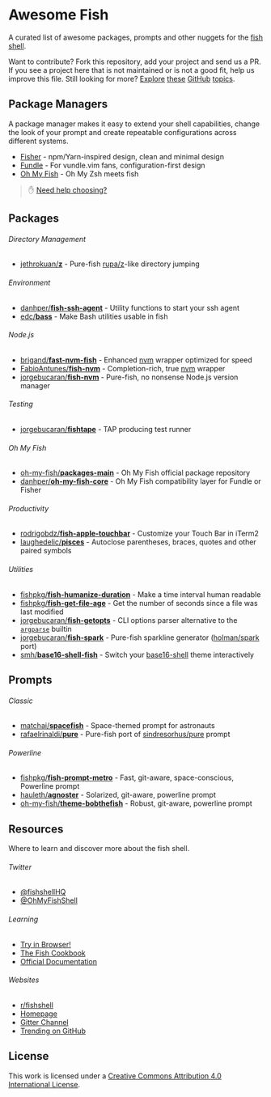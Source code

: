 # Awesome Fish

A curated list of awesome packages, prompts and other nuggets for the [fish shell](https://github.com/fish-shell/fish-shell).

Want to contribute? Fork this repository, add your project and send us a PR. If you see a project here that is not maintained or is not a good fit, help us improve this file. Still looking for more? [Explore](https://github.com/topics/fish-shell) [these](https://github.com/topics/fish-packages) [GitHub](https://github.com/topics/fisher) [topics](https://github.com/topics/fish-prompt).

## Package Managers

A package manager makes it easy to extend your shell capabilities, change the look of your prompt and create repeatable configurations across different systems.

- [Fisher](https://github.com/jorgebucaran/fisher) - npm/Yarn-inspired design, clean and minimal design
- [Fundle](https://github.com/danhper/fundle) - For vundle.vim fans, configuration-first design
- [Oh My Fish](https://github.com/oh-my-fish/oh-my-fish) - Oh My Zsh meets fish

> ✋ [Need help choosing?](https://github.com/jorgebucaran/fisher/issues/481)

## Packages

###### Directory Management

- [jethrokuan/**z**](https://github.com/jethrokuan/z) - Pure-fish [rupa/z](https://github.com/rupa/z)-like directory jumping

###### Environment

- [danhper/**fish-ssh-agent**](https://github.com/danhper/fish-ssh-agent) - Utility functions to start your ssh agent
- [edc/**bass**](https://github.com/edc/bass) - Make Bash utilities usable in fish

###### Node.js

- [brigand/**fast-nvm-fish**](https://github.com/brigand/fast-nvm-fish) - Enhanced [nvm](https://github.com/creationix/nvm) wrapper optimized for speed
- [FabioAntunes/**fish-nvm**](https://github.com/FabioAntunes/fish-nvm) - Completion-rich, true [nvm](https://github.com/creationix/nvm) wrapper
- [jorgebucaran/**fish-nvm**](https://github.com/jorgebucaran/fish-nvm) - Pure-fish, no nonsense Node.js version manager

###### Testing

- [jorgebucaran/**fishtape**](https://github.com/jorgebucaran/fishtape) - TAP producing test runner

###### Oh My Fish

- [oh-my-fish/**packages-main**](https://github.com/oh-my-fish/packages-main/tree/master/packages) - Oh My Fish official package repository
- [danhper/**oh-my-fish-core**](https://github.com/danhper/oh-my-fish-core) - Oh My Fish compatibility layer for Fundle or Fisher

###### Productivity

- [rodrigobdz/**fish-apple-touchbar**](https://github.com/rodrigobdz/fish-apple-touchbar) - Customize your Touch Bar in iTerm2
- [laughedelic/**pisces**](https://github.com/laughedelic/pisces) - Autoclose parentheses, braces, quotes and other paired symbols

###### Utilities

- [fishpkg/**fish-humanize-duration**](https://github.com/fishpkg/fish-humanize-duration) - Make a time interval human readable
- [fishpkg/**fish-get-file-age**](https://github.com/fishpkg/fish-get-file-age) - Get the number of seconds since a file was last modified
- [jorgebucaran/**fish-getopts**](https://github.com/jorgebucaran/fish-getopts) - CLI options parser alternative to the [`argparse`](https://fishshell.com/docs/current/commands.html#argparse) builtin
- [jorgebucaran/**fish-spark**](https://github.com/jorgebucaran/fish-spark) - Pure-fish sparkline generator ([holman/spark](https://github.com/holman/spark) port)
- [smh/**base16-shell-fish**](https://github.com/smh/base16-shell-fish) - Switch your [base16-shell](https://github.com/chriskempson/base16-shell) theme interactively

## Prompts

###### Classic

- [matchai/**spacefish**](https://github.com/matchai/spacefish) - Space-themed prompt for astronauts
- [rafaelrinaldi/**pure**](https://github.com/rafaelrinaldi/pure) - Pure-fish port of [sindresorhus/pure](https://github.com/sindresorhus/pure) prompt
  <!-- - [jorgebucaran/fish-prompt](https://github.com/jorgebucaran/fish-new-prompt) - WIP -->

###### Powerline

- [fishpkg/**fish-prompt-metro**](https://github.com/fishpkg/fish-prompt-metro) - Fast, git-aware, space-conscious, Powerline prompt
- [hauleth/**agnoster**](https://github.com/hauleth/agnoster) - Solarized, git-aware, powerline prompt
- [oh-my-fish/**theme-bobthefish**](https://github.com/oh-my-fish/theme-bobthefish) - Robust, git-aware, powerline prompt

## Resources

Where to learn and discover more about the fish shell.

###### Twitter

- [@fishshellHQ](https://twitter.com/fishshellHQ)
- [@OhMyFishShell](https://twitter.com/ohmyfishshell)

###### Learning

- [Try in Browser!](https://rootnroll.com/d/fish-shell)
- [The Fish Cookbook](https://github.com/jorgebucaran/fish-cookbook)
- [Official Documentation](https://fishshell.com/docs/current/index.html)

###### Websites

- [r/fishshell](https://www.reddit.com/r/fishshell/)
- [Homepage](https://fishshell.com)
- [Gitter Channel](https://gitter.im/fish-shell/fish-shell)
- [Trending on GitHub](https://github.com/trending/shell)

## License

This work is licensed under a [Creative Commons Attribution 4.0 International License](https://creativecommons.org/licenses/by/4.0).
